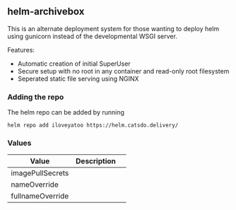 ## helm-archivebox

This is an alternate deployment system for those wanting to deploy helm using gunicorn instead of the developmental WSGI server.

Features:
- Automatic creation of initial SuperUser
- Secure setup with no root in any container and read-only root filesystem
- Seperated static file serving using NGINX

### Adding the repo
The helm repo can be added by running
```
helm repo add iloveyatoo https://helm.catsdo.delivery/
```

### Values
| Value  	| Description  	|   	|
|---	    |---	|---	|
| imagePullSecrets|   	|   	|
| nameOverride  	|   	|   	|
| fullnameOverride  	|   	|   	|
